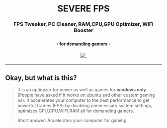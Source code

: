 <div align="center"><h1>SEVERE FPS</h1>
<h3>FPS Tweaker, PC Cleaner, RAM,CPU,GPU Optimizer, WiFi Booster<h3>
<h4>・for demanding gamers・<h4>
<img src="https://user-images.githubusercontent.com/108175829/197054723-054fb36a-59b5-42e6-a76b-e535950d40e7.png">.

</div>
<hr>

## Okay, but what is this?
> It is an optimizer for newer as well as games for __**windows only**__ (People have asked if it works on ubuntu and other custom gaming os). It accelerates your computer to the best performance to get powerful frames (FPS) by disabling unnecessary system settings, optimizes GPU,CPU,WIFI,RAM all for demanding gamers. 

> Short answer: Accelerates your computer for gaming.
